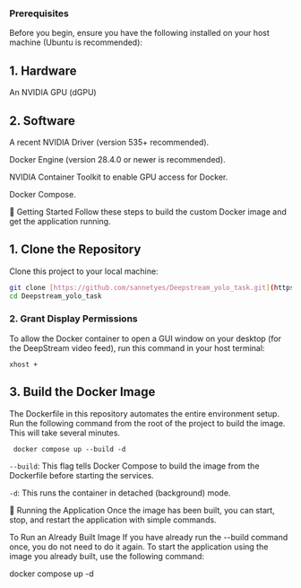 ### Prerequisites
Before you begin, ensure you have the following installed on your host machine (Ubuntu is recommended):

## 1. Hardware
An NVIDIA GPU (dGPU)

## 2. Software
A recent NVIDIA Driver (version 535+ recommended).

Docker Engine (version 28.4.0 or newer is recommended).

NVIDIA Container Toolkit to enable GPU access for Docker.

Docker Compose.

🚀 Getting Started
Follow these steps to build the custom Docker image and get the application running.

## 1. Clone the Repository
Clone this project to your local machine:
```bash
git clone [https://github.com/sannetyes/Deepstream_yolo_task.git](https://github.com/sannetyes/Deepstream_yolo_task.git)
cd Deepstream_yolo_task
```
### 2. Grant Display Permissions
To allow the Docker container to open a GUI window on your desktop (for the DeepStream video feed), run this command in your host terminal:

`xhost +`

## 3. Build the Docker Image
The Dockerfile in this repository automates the entire environment setup. Run the following command from the root of the project to build the image. This will take several minutes.

``` docker compose up --build -d```

`--build`: This flag tells Docker Compose to build the image from the Dockerfile before starting the services.

`-d`: This runs the container in detached (background) mode.

🏃 Running the Application
Once the image has been built, you can start, stop, and restart the application with simple commands.

To Run an Already Built Image
If you have already run the --build command once, you do not need to do it again. To start the application using the image you already built, use the following command:

docker compose up -d
